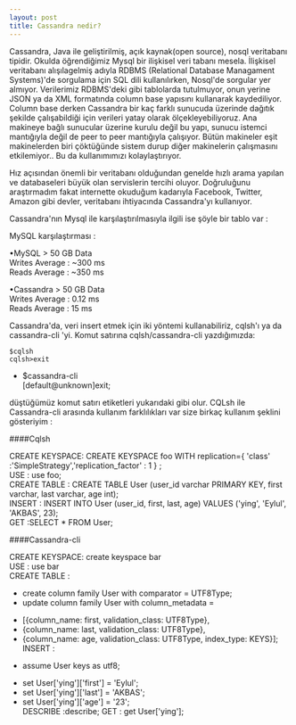```yaml
---
layout: post
title: Cassandra nedir?
---
```


Cassandra, Java ile geliştirilmiş, açık kaynak(open source), nosql veritabanı tipidir. Okulda öğrendiğimiz Mysql bir ilişkisel veri tabanı mesela. İlişkisel veritabanı alışılagelmiş adıyla RDBMS (Relational Database Managament Systems)'de sorgulama için SQL dili kullanılırken, Nosql'de sorgular yer almıyor. Verilerimiz RDBMS'deki gibi tablolarda tutulmuyor, onun yerine JSON ya da XML formatında column base yapısını kullanarak kaydediliyor. Column base derken Cassandra bir kaç farklı sunucuda üzerinde dağıtık şekilde çalışabildiği için verileri yatay olarak ölçekleyebiliyoruz. Ana makineye bağlı sunucular üzerine kurulu değil bu yapı, sunucu istemci mantığıyla değil de peer to peer mantığıyla çalışıyor. Bütün makineler eşit makinelerden biri çöktüğünde sistem durup diğer makinelerin çalışmasını etkilemiyor..  Bu da kullanımımızı kolaylaştırıyor.  

Hız açısından önemli bir veritabanı olduğundan genelde hızlı arama yapılan ve databaseleri büyük olan servislerin tercihi oluyor. Doğruluğunu araştırmadım fakat internette okuduğum kadarıyla Facebook, Twitter, Amazon gibi devler, veritabanı ihtiyacında Cassandra'yı kullanıyor.  


Cassandra'nın Mysql ile karşılaştırılmasıyla ilgili ise şöyle bir tablo var :  

MySQL karşılaştırması :  

•MySQL > 50 GB Data  
Writes Average : ~300 ms  
Reads Average : ~350 ms  

•Cassandra > 50 GB Data  
Writes Average : 0.12 ms  
Reads Average : 15 ms  

Cassandra'da, veri insert etmek için iki yöntemi kullanabiliriz, cqlsh'ı ya da cassandra-cli 'yi.
Komut satırına cqlsh/cassandra-cli yazdığımızda:   

	$cqlsh  
	cqlsh>exit  
-
	$cassandra-cli  
	\[default@unknown]exit;  

düştüğümüz komut satırı etiketleri yukarıdaki gibi olur.
CQLsh ile Cassandra-cli arasında kullanım farklılıkları var size birkaç kullanım şeklini gösteriyim :

####Cqlsh   

CREATE KEYSPACE: CREATE KEYSPACE foo WITH replication={ 'class' :'SimpleStrategy','replication_factor' : 1 } ;  
USE : use foo;  
CREATE TABLE : CREATE TABLE User (user_id varchar PRIMARY KEY, first varchar, last varchar, age int);  
INSERT : INSERT INTO User (user_id, first, last, age)  VALUES ('ying', 'Eylul', 'AKBAS', 23);  
GET :SELECT * FROM User;

####Cassandra-cli  
  
CREATE KEYSPACE: create keyspace bar  
USE : use bar  
CREATE TABLE :   
- create column family User with comparator = UTF8Type;  
- update column family User with column_metadata =  
* [{column_name: first, validation_class: UTF8Type},  
* {column_name: last, validation_class: UTF8Type},  
* {column_name: age, validation_class: UTF8Type, index_type: KEYS}];  
INSERT :  
- assume User keys as utf8;   
* set User['ying']['first'] = 'Eylul';  
* set User['ying']['last'] = 'AKBAS';  
* set User['ying']['age'] = '23';   
DESCRIBE :describe;
GET : get User['ying'];

 


